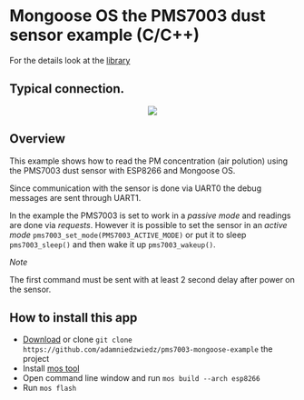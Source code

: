 # Mongoose OS the PMS7003 dust sensor example (C/C++)

For the details look at the [library](https://github.com/adamniedzwiedz/pms7003-mongoose-os-lib)

## Typical connection.

<p align="center">
  <img src="https://s3-eu-west-1.amazonaws.com/github-an/pms7003_connection.png">
</p>

## Overview

This example shows how to read the PM concentration (air polution) using the PMS7003 dust sensor with ESP8266 and Mongoose OS.

Since communication with the sensor is done via UART0 the debug messages are sent through UART1.

In the example the PMS7003 is set to work in a *passive mode* and readings are done via *requests*. However it is possible to set the sensor in an *active mode*  `pms7003_set_mode(PMS7003_ACTIVE_MODE)` or put it to sleep `pms7003_sleep()` and then wake it up `pms7003_wakeup()`. 

_Note_

The first command must be sent with at least 2 second delay after power on the sensor.

## How to install this app
- [Download](https://github.com/adamniedzwiedz/pms7003-mongoose-example/archive/master.zip) or clone `git clone https://github.com/adamniedzwiedz/pms7003-mongoose-example` the project
- Install [mos tool](https://mongoose-os.com/software.html)
- Open command line window and run `mos build --arch esp8266`
- Run `mos flash`

